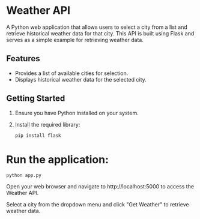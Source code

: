 # Weather API

A Python web application that allows users to select a city from a list and retrieve historical weather data for that city. This API is built using Flask and serves as a simple example for retrieving weather data.

## Features

- Provides a list of available cities for selection.
- Displays historical weather data for the selected city.

## Getting Started

1. Ensure you have Python installed on your system.

2. Install the required library:

   ```bash
   pip install flask

# Run the application:

`python app.py`

Open your web browser and navigate to http://localhost:5000 to access the Weather API.

Select a city from the dropdown menu and click "Get Weather" to retrieve weather data.